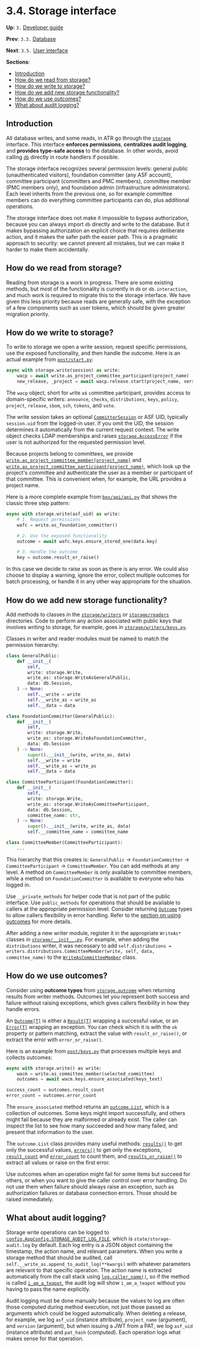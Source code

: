 # 3.4. Storage interface

**Up**: `3.` [Developer guide](developer-guide)

**Prev**: `3.3.` [Database](database)

**Next**: `3.5.` [User interface](user-interface)

**Sections**:

* [Introduction](#introduction)
* [How do we read from storage?](#how-do-we-read-from-storage)
* [How do we write to storage?](#how-do-we-write-to-storage)
* [How do we add new storage functionality?](#how-do-we-add-new-storage-functionality)
* [How do we use outcomes?](#how-do-we-use-outcomes)
* [What about audit logging?](#what-about-audit-logging)

## Introduction

All database writes, and some reads, in ATR go through the [`storage`](/ref/atr/storage/__init__.py) interface. This interface **enforces permissions**, **centralizes audit logging**, and **provides type-safe access** to the database. In other words, avoid calling [`db`](/ref/atr/db/__init__.py) directly in route handlers if possible.

The storage interface recognizes several permission levels: general public (unauthenticated visitors), foundation committer (any ASF account), committee participant (committers and PMC members), committee member (PMC members only), and foundation admin (infrastructure administrators). Each level inherits from the previous one, so for example committee members can do everything committee participants can do, plus additional operations.

The storage interface does not make it impossible to bypass authorization, because you can always import `db` directly and write to the database. But it makes bypassing authorization an explicit choice that requires deliberate action, and it makes the safer path the easier path. This is a pragmatic approach to security: we cannot prevent all mistakes, but we can make it harder to make them accidentally.

## How do we read from storage?

Reading from storage is a work in progress. There are some existing methods, but most of the functionality is currently in `db` or `db.interaction`, and much work is required to migrate this to the storage interface. We have given this less priority because reads are generally safe, with the exception of a few components such as user tokens, which should be given greater migration priority.

## How do we write to storage?

To write to storage we open a write session, request specific permissions, use the exposed functionality, and then handle the outcome. Here is an actual example from [`post/start.py`](/ref/atr/post/start.py):

```python
async with storage.write(session) as write:
    wacp = await write.as_project_committee_participant(project_name)
    new_release, _project = await wacp.release.start(project_name, version)
```

The `wacp` object, short for `w`rite `a`s `c`ommittee `p`articipant, provides access to domain-specific writers: `announce`, `checks`, `distributions`, `keys`, `policy`, `project`, `release`, `sbom`, `ssh`, `tokens`, and `vote`.

The write session takes an optional [`CommitterSession`](/ref/atr/route.py:CommitterSession) or ASF UID, typically `session.uid` from the logged-in user. If you omit the UID, the session determines it automatically from the current request context. The write object checks LDAP memberships and raises [`storage.AccessError`](/ref/atr/storage/__init__.py:AccessError) if the user is not authorized for the requested permission level.

Because projects belong to committees, we provide [`write.as_project_committee_member(project_name)`](/ref/atr/storage/__init__.py:as_project_committee_member) and [`write.as_project_committee_participant(project_name)`](/ref/atr/storage/__init__.py:as_project_committee_participant), which look up the project's committee and authenticate the user as a member or participant of that committee. This is convenient when, for example, the URL provides a project name.

Here is a more complete example from [`bps/api/api.py`](/ref/atr/bps/api/api.py) that shows the classic three step pattern:

```python
async with storage.write(asf_uid) as write:
    # 1. Request permissions
    wafc = write.as_foundation_committer()

    # 2. Use the exposed functionality
    outcome = await wafc.keys.ensure_stored_one(data.key)

    # 3. Handle the outcome
    key = outcome.result_or_raise()
```

In this case we decide to raise as soon as there is any error. We could also choose to display a warning, ignore the error, collect multiple outcomes for batch processing, or handle it in any other way appropriate for the situation.

## How do we add new storage functionality?

Add methods to classes in the [`storage/writers`](/ref/atr/storage/writers/) or [`storage/readers`](/ref/atr/storage/readers/) directories. Code to perform any action associated with public keys that involves writing to storage, for example, goes in [`storage/writers/keys.py`](/ref/atr/storage/writers/keys.py).

Classes in writer and reader modules must be named to match the permission hierarchy:

```python
class GeneralPublic:
    def __init__(
        self,
        write: storage.Write,
        write_as: storage.WriteAsGeneralPublic,
        data: db.Session,
    ) -> None:
        self.__write = write
        self.__write_as = write_as
        self.__data = data

class FoundationCommitter(GeneralPublic):
    def __init__(
        self,
        write: storage.Write,
        write_as: storage.WriteAsFoundationCommitter,
        data: db.Session
    ) -> None:
        super().__init__(write, write_as, data)
        self.__write = write
        self.__write_as = write_as
        self.__data = data

class CommitteeParticipant(FoundationCommitter):
    def __init__(
        self,
        write: storage.Write,
        write_as: storage.WriteAsCommitteeParticipant,
        data: db.Session,
        committee_name: str,
    ) -> None:
        super().__init__(write, write_as, data)
        self.__committee_name = committee_name

class CommitteeMember(CommitteeParticipant):
    ...
```

This hierarchy that this creates is: `GeneralPublic` → `FoundationCommitter` → `CommitteeParticipant` → `CommitteeMember`. You can add methods at any level. A method on `CommitteeMember` is only available to committee members, while a method on `FoundationCommitter` is available to everyone who has logged in.

Use `__private_methods` for helper code that is not part of the public interface. Use `public_methods` for operations that should be available to callers at the appropriate permission level. Consider returning [`Outcome`](/ref/atr/storage/outcome.py:Outcome) types to allow callers flexibility in error handling. Refer to the [section on using outcomes](#how-do-we-use-outcomes) for more details.

After adding a new writer module, register it in the appropriate `WriteAs*` classes in [`storage/__init__.py`](/ref/atr/storage/__init__.py). For example, when adding the `distributions` writer, it was necessary to add `self.distributions = writers.distributions.CommitteeMember(write, self, data, committee_name)` to the [`WriteAsCommitteeMember`](/ref/atr/storage/__init__.py:WriteAsCommitteeMember) class.

## How do we use outcomes?

Consider using **outcome types** from [`storage.outcome`](/ref/atr/storage/outcome.py) when returning results from writer methods. Outcomes let you represent both success and failure without raising exceptions, which gives callers flexibility in how they handle errors.

An [`Outcome[T]`](/ref/atr/storage/outcome.py:Outcome) is either a [`Result[T]`](/ref/atr/storage/outcome.py:Result) wrapping a successful value, or an [`Error[T]`](/ref/atr/storage/outcome.py:Error) wrapping an exception. You can check which it is with the `ok` property or pattern matching, extract the value with `result_or_raise()`, or extract the error with `error_or_raise()`.

Here is an example from [`post/keys.py`](/ref/atr/post/keys.py) that processes multiple keys and collects outcomes:

```python
async with storage.write() as write:
    wacm = write.as_committee_member(selected_committee)
    outcomes = await wacm.keys.ensure_associated(keys_text)

success_count = outcomes.result_count
error_count = outcomes.error_count
```

The `ensure_associated` method returns an [`outcome.List`](/ref/atr/storage/outcome.py:List), which is a collection of outcomes. Some keys might import successfully, and others might fail because they are malformed or already exist. The caller can inspect the list to see how many succeeded and how many failed, and present that information to the user.

The `outcome.List` class provides many useful methods: [`results()`](/ref/atr/storage/outcome.py:results) to get only the successful values, [`errors()`](/ref/atr/storage/outcome.py:errors) to get only the exceptions, [`result_count`](/ref/atr/storage/outcome.py:result_count) and [`error_count`](/ref/atr/storage/outcome.py:error_count) to count them, and [`results_or_raise()`](/ref/atr/storage/outcome.py:results_or_raise) to extract all values or raise on the first error.

Use outcomes when an operation might fail for some items but succeed for others, or when you want to give the caller control over error handling. Do not use them when failure should always raise an exception, such as authorization failures or database connection errors. Those should be raised immediately.

## What about audit logging?

Storage write operations can be logged to [`config.AppConfig.STORAGE_AUDIT_LOG_FILE`](/ref/atr/config.py:STORAGE_AUDIT_LOG_FILE), which is `state/storage-audit.log` by default. Each log entry is a JSON object containing the timestamp, the action name, and relevant parameters. When you write a storage method that should be audited, call `self.__write_as.append_to_audit_log(**kwargs)` with whatever parameters are relevant to that specific operation. The action name is extracted automatically from the call stack using [`log.caller_name()`](/ref/atr/log.py:caller_name), so if the method is called [`i_am_a_teapot`](https://datatracker.ietf.org/doc/html/rfc2324), the audit log will show `i_am_a_teapot` without you having to pass the name explicitly.

Audit logging must be done manually because the values to log are often those computed during method execution, not just those passed as arguments which could be logged automatically. When deleting a release, for example, we log `asf_uid` (instance attribute), `project_name` (argument), and `version` (argument), but when issuing a JWT from a PAT, we log `asf_uid` (instance attribute) and `pat_hash` (_computed_). Each operation logs what makes sense for that operation.
